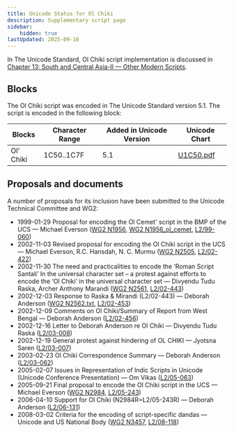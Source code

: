 ```yaml
---
title: Unicode Status for Ol Chiki
description: Supplementary script page
sidebar:
    hidden: true
lastUpdated: 2025-09-16
---
```


In The Unicode Standard, Ol Chiki script implementation is discussed in [Chapter 13: South and Central Asia-II — Other Modern Scripts](https://www.unicode.org/versions/latest/core-spec/chapter-13/#G29195).

## Blocks

The Ol Chiki script was encoded in The Unicode Standard version 5.1. The script is encoded in the following block:

| Blocks | Character Range | Added in Unicode Version | Unicode Chart |
| ------ | --------------- | ------------------------ | ------------- |
| Ol' Chiki | 1C50..1C7F | 5.1 | [U1C50.pdf](http://www.unicode.org/charts/PDF/U1C50.pdf) |

## Proposals and documents

A number of proposals for its inclusion have been submitted to the Unicode Technical Committee and WG2:
- 1999-01-29 Proposal for encoding the Ol Cemet' script in the BMP of the UCS — Michael Everson ([WG2 N1956](https://www.unicode.org/wg2/docs/n1956.pdf), [WG2 N1956_ol_cemet](https://www.unicode.org/wg2/docs/n1956_ol_cemet.pdf), [L2/99-060](http://www.unicode.org/L2/L1999/n1956.pdf))
- 2002-11-03 Revised proposal for encoding the Ol Chiki script in the UCS — Michael Everson, R.C. Hansdah, N. C. Murmu ([WG2 N2505](https://www.unicode.org/wg2/docs/n2505.pdf), [L2/02-422](http://www.unicode.org/cgi-bin/GetMatchingDocs.pl?L2/02-422))
- 2002-11-30 The need and practicalities to encode the ‘Roman Script Santali’ In the universal character set – a protest against efforts  to encode the ‘Ol Chiki’ in the universal character set — Divyendu Tudu Raska, Archer Anthony Marandi ([WG2 N2561](https://www.unicode.org/wg2/docs/n2561.pdf), [L2/02-443](http://www.unicode.org/cgi-bin/GetMatchingDocs.pl?L2/02-443))
- 2002-12-03 Response to Raska &amp; Mirandi (L2/02-443) — Deborah Anderson ([WG2 N2562.txt](https://www.unicode.org/wg2/docs/n2562.txt), [L2/02-453](http://www.unicode.org/cgi-bin/GetMatchingDocs.pl?L2/02-453))
- 2002-12-09 Comments on Ol Chiki/Summary of Report from West Bengal — Deborah Anderson ([L2/02-456](http://www.unicode.org/cgi-bin/GetMatchingDocs.pl?L2/02-456))
- 2002-12-16 Letter to Deborah Anderson re Ol Chiki — Divyendu Tudu Raska ([L2/03-008](http://www.unicode.org/cgi-bin/GetMatchingDocs.pl?L2/03-008))
- 2002-12-19 General protest against hindering of OL CHIKI — Jyotsna Saren ([L2/03-007](http://www.unicode.org/cgi-bin/GetMatchingDocs.pl?L2/03-007))
- 2003-02-23 Ol Chiki Correspondence Summary — Deborah Anderson ([L2/03-062](http://www.unicode.org/cgi-bin/GetMatchingDocs.pl?L2/03-062))
- 2005-02-07 Issues in Representation of Indic Scripts in Unicode (Unicode Conference Presentation) — Om Vikas ([L2/05-063](http://www.unicode.org/cgi-bin/GetMatchingDocs.pl?L2/05-063))
- 2005-09-21 Final proposal to encode the Ol Chiki script in the UCS — Michael Everson ([WG2 N2984](https://www.unicode.org/wg2/docs/n2984.pdf), [L2/05-243](http://www.unicode.org/cgi-bin/GetMatchingDocs.pl?L2/05-243))
- 2006-04-10 Support for Ol Chiki (N2984R=L2/05-243R) — Deborah Anderson ([L2/06-131](http://www.unicode.org/cgi-bin/GetMatchingDocs.pl?L2/06-131))
- 2008-03-02 Criteria for the encoding of script-specific dandas — Unicode and US National Body ([WG2 N3457](https://www.unicode.org/wg2/docs/n3457.pdf), [L2/08-118](http://www.unicode.org/cgi-bin/GetMatchingDocs.pl?L2/08-118))

